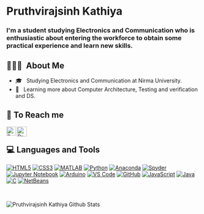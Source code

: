 # Pruthvirajsinh Kathiya
### I'm a student studying Electronics and Communication who is enthusiastic about entering the workforce to obtain some practical experience and learn new skills.


## 👨🏻‍💻 &nbsp;About Me 
- 🎓 &nbsp; Studying Electronics and Communication at Nirma University.
- 🌱 &nbsp; Learning more about Computer Architecture, Testing and verification and DS.

## 🙋 To Reach me 
<a href="https://in.linkedin.com/in/pruthvirajsinhkathiya/">
  <img align="left" alt="Pruthvirajsinh kathiya | Linkedin" width="24px" src="https://github.com/TheDudeThatCode/TheDudeThatCode/blob/master/Assets/Linkedin.svg" />
</a>
<a href="mailto:pruthvirajsinhkathiya123@gmail.com">
  <img align="left" alt="Pruthvirajsinh Kathiya | Gmail" width="26px" src="https://github.com/TheDudeThatCode/TheDudeThatCode/blob/master/Assets/Gmail.svg" />
</a>
<br>

## 💻 Languages and Tools

[![HTML5](https://img.shields.io/badge/-HTML5-E34F26?style=flat&logo=html5&logoColor=white&link=https://github.com/Pruthvirajsinh7)](https://github.com/Pruthvirajsinh7) 
[![CSS3](https://img.shields.io/badge/-CSS3-1572B6?style=flat&logo=css3&link=https://github.com/Pruthvirajsinh7)](https://github.com/Pruthvirajsinh7) 
[![MATLAB](https://img.shields.io/badge/-MATLAB-orange?style=flat&logo=mathworks&link=https://github.com/pruthvirajsinh7)](https://github.com/Pruthvirajsinh7)
[![Python](https://img.shields.io/badge/-Python-3776AB?style=flat&logo=python&logoColor=white&link=https://github.com/YourUsername)](https://github.com/YourUsername)
[![Anaconda](https://img.shields.io/badge/-Anaconda-44A833?style=flat&logo=anaconda&logoColor=white&link=https://anaconda.org/Pruthvirajsinh7)](https://anaconda.org/Pruthvirajsinh7)
[![Spyder](https://img.shields.io/badge/-Spyder-FFD43B?style=flat&logo=spyder-ide&logoColor=white&link=https://github.com/Pruthvirajsinh7)](https://github.com/Pruthvirajsinh7)
[![Jupyter Notebook](https://img.shields.io/badge/-Jupyter%20Notebook-F37626?style=flat&logo=jupyter&logoColor=white&link=https://github.com/Pruthvirajsinh7)](https://github.com/Pruthvirajsinh7)
[![Arduino](https://img.shields.io/badge/-Arduino-00979D?style=flat&logo=arduino&logoColor=white&link=https://github.com/Pruthvirajsinh7)](https://github.com/Pruthvirajsinh7)
[![VS Code](https://img.shields.io/badge/-VS%20Code-007ACC?style=flat&logo=visual-studio-code&logoColor=white&link=https://github.com/Pruthvirajsinh7)](https://github.com/Pruthvirajsinh7)
[![GitHub](https://img.shields.io/badge/-GitHub-181717?style=flat&logo=github&logoColor=white&link=https://github.com/Pruthvirajsinh7)](https://github.com/Pruthvirajsinh7)
[![JavaScript](https://img.shields.io/badge/-JavaScript-black?style=flat&logo=javascript&link=https://github.com/Pruthvirajsinh7)](https://github.com/Pruthvirajsinh7)
[![Java](https://img.shields.io/badge/-Java-007396?style=flat&logo=java&link=https://github.com/Pruthvirajsinh7)](https://github.com/Pruthvirajsinh7)
[![C](https://img.shields.io/badge/-C-A8B9CC?style=flat&logo=c&link=https://github.com/Pruthvirajsinh7)](https://github.com/Pruthvirajsinh7)
[![NetBeans](https://img.shields.io/badge/-NetBeans-1B6AC6?style=flat&logo=apache-netbeans-ide&logoColor=white&link=https://github.com/YourUsername)](https://github.com/YourUsername)


<br>

![Pruthvirajsinh Kathiya Github Stats](https://github-readme-stats.vercel.app/api?username=Pruthvirajsinh7&show_icons=true&title_color=fff&icon_color=79ff97&text_color=9f9f9f&bg_color=151515)
<!--
**Pruthvirajsinh7/Pruthvirajsinh7** is a ✨ _special_ ✨ repository because its `README.md` (this file) appears on your GitHub profile.

Here are some ideas to get you started:

- 🔭 I’m currently working on ...
- 🌱 I’m currently learning ...
- 👯 I’m looking to collaborate on ...
- 🤔 I’m looking for help with ...
- 💬 Ask me about ...
- 📫 How to reach me: ...
- 😄 Pronouns: ...
- ⚡ Fun fact: ...
-->
